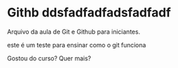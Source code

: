 # Githb ddsfadfadfadsfadfadf


Arquivo da aula de Git e Github para iniciantes.

este é um teste para ensinar como o git funciona

Gostou do curso? Quer mais?
